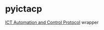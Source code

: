 # pyictacp

[ICT Automation and Control Protocol](https://www.ict.co/Automation-and-Control) wrapper


